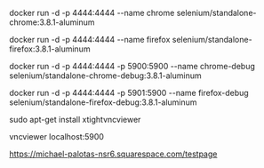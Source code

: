 docker run -d -p 4444:4444 --name chrome selenium/standalone-chrome:3.8.1-aluminum

docker run -d -p 4444:4444 --name firefox selenium/standalone-firefox:3.8.1-aluminum

docker run -d -p 4444:4444 -p 5900:5900 --name chrome-debug selenium/standalone-chrome-debug:3.8.1-aluminum

docker run -d -p 4444:4444 -p 5901:5900 --name firefox-debug selenium/standalone-firefox-debug:3.8.1-aluminum

sudo apt-get install xtightvncviewer

vncviewer localhost:5900

https://michael-palotas-nsr6.squarespace.com/testpage